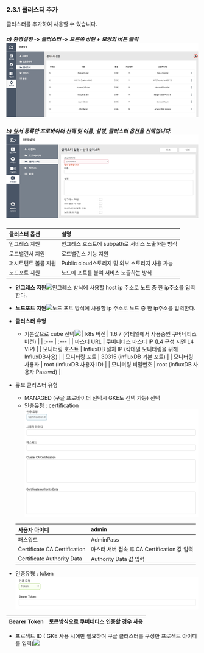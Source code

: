### 2.3.1 클러스터 추가

클러스터를 추가하여 사용할 수 있습니다.

##### a\) 환경설정 -&gt; 클러스터 -&gt; 오른쪽 상단 + 모양의 버튼 클릭![](/image.kh/image.kh/클러스터추가1.png)

##### b\) 앞서 등록한 프로바이더 선택 및 이름, 설명, 클러스터 옵션을 선택합니다.![](/image.kh/image.kh/클러스터추가2.png)

| **클러스터 옵션** | **설명** |
| :--- | :--- |
| 인그레스 지원 | 인그레스 호스트에 subpath로 서비스 노출하는 방식 |
| 로드밸런서 지원 | 로드밸런스 기능 지원 |
| 퍼시트턴트 볼륨 지원 | Public cloud스토리지 및 외부 스토리지 사용 가능 |
| 노드포트 지원 | 노드에 포트를 붙여 서비스 노출하는 방식 |

* **인그레스 지원**![](/assets/인그레스.png)인그레스 방식에 사용할 host ip 주소로 노드 중 한 ip주소를 입력한다.

* **노드포트 지원**![](/assets/노드포트.png)노드 포트 방식에 사용할 ip 주소로 노드 중 한 ip주소를 입력한다.

* **클러스터 유형**

  * 기본값으로 cube 선택![](/assets/큐브클러스터정보.png)
    | k8s 버전 | 1.6.7 \(칵테일에서 사용중인 쿠버네티스 버전\) |
    | :--- | :--- |
    | 마스터 URL | 쿠버네티스 마스터 IP \(L4 구성 시엔 L4 VIP\) |
    | 모니터링 호스트 | InfluxDB 설치 IP \(칵테일 모니터링을 위해 InfluxDB사용\) |
    | 모니터링 포트 | 30315 \(influxDB 기본 포트\) |
    | 모니터링 사용자 | root \(influxDB 사용자 ID\) |
    | 모니터링 비밀번호 | root \(influxDB 사용자  Passwd\) |

* 큐브 클러스터 유형

  * MANAGED \(구글 프로바이더 선택시 GKE도 선택 가능\) 선택
  * 인증유형 : certification![](/assets/certification.png)

  | 사용자 아이디 | admin |
  | :--- | :--- |
  | 패스워드 | AdminPass |
  | Certificate CA Certification | 마스터 서버 접속 후  CA Certification 값 입력 |
  | Certificate Authority Data | Authority Data 값 입력 |

* 인증유형 : token  
  ![](/assets/token.png)

| Bearer Token | 토큰방식으로 쿠버네티스 인증할 경우 사용 |
| :--- | :--- |


* 프로젝트 ID \( GKE 사용 시에만 필요하며 구글 클러스터를 구성한 프로젝트 아이디를 입력\)![](/assets/프로젝트아이디.png)



